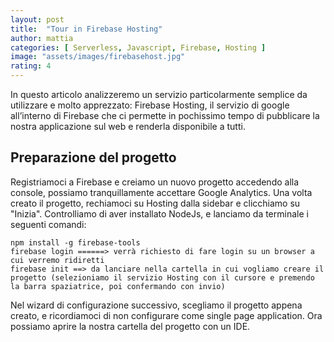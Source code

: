 ```yaml
---
layout: post
title:  "Tour in Firebase Hosting"
author: mattia
categories: [ Serverless, Javascript, Firebase, Hosting ]
image: "assets/images/firebasehost.jpg"
rating: 4
---
```


In questo articolo analizzeremo un servizio particolarmente semplice da utilizzare e molto apprezzato: Firebase Hosting, il servizio di google all’interno di Firebase che ci permette in pochissimo tempo di pubblicare la nostra applicazione sul web e renderla disponibile a tutti.


## Preparazione del progetto

Registriamoci a Firebase e creiamo un nuovo progetto accedendo alla console, possiamo tranquillamente accettare Google Analytics. Una volta creato il progetto, rechiamoci su Hosting dalla sidebar e clicchiamo su "Inizia".
Controlliamo di aver installato NodeJs, e lanciamo da terminale i seguenti comandi:
```
npm install -g firebase-tools
firebase login ======> verrà richiesto di fare login su un browser a cui verremo ridiretti
firebase init ==> da lanciare nella cartella in cui vogliamo creare il progetto (selezioniamo il servizio Hosting con il cursore e premendo la barra spaziatrice, poi confermando con invio)
```

Nel wizard di configurazione successivo, scegliamo il progetto appena creato, e ricordiamoci di non configurare come single page application. Ora possiamo aprire la nostra cartella del progetto con un IDE.
